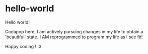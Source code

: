 # hello-world

Hello world!

Codapop here, I am actively pursuing changes in my life to obtain a 'beautiful' state.
I AM reprogrammed to program my life as I see fit!

Happy coding ! :3
